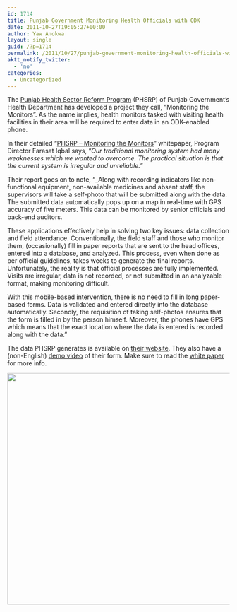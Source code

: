 ```yaml
---
id: 1714
title: Punjab Government Monitoring Health Officials with ODK
date: 2011-10-27T19:05:27+00:00
author: Yaw Anokwa
layout: single
guid: /?p=1714
permalink: /2011/10/27/punjab-government-monitoring-health-officials-with-odk/
aktt_notify_twitter:
  - 'no'
categories:
  - Uncategorized
---
```

The [Punjab Health Sector Reform Program](http://www.phsrp.punjab.gov.pk/) (PHSRP) of Punjab Government&#8217;s Health Department has developed a project they call, &#8220;Monitoring the Monitors&#8221;. As the name implies, health monitors tasked with visiting health facilities in their area will be required to enter data in an ODK-enabled phone.

In their detailed &#8220;[PHSRP &#8211; Monitoring the Monitors](http://www.punjabmodel.gov.pk/dashboard/downloads/PHSRP%20-%20Monitoring%20the%20Monitors.pdf)&#8221; whitepaper, Program Director Farasat Iqbal says, &#8220;_Our traditional monitoring system had many weaknesses which we wanted to overcome. The practical situation is that the current system is irregular and unreliable._&#8221;

Their report goes on to note, &#8220;_Along with recording indicators like non-functional equipment, non-available medicines and absent staff, the supervisors will take a self-photo that will be submitted along with the data. The submitted data automatically pops up on a map in real-time with GPS accuracy of five meters. This data can be monitored by senior officials and back-end auditors. </p> 

These applications effectively help in solving two key issues: data collection and field attendance. Conventionally, the field staff and those who monitor them, (occasionally) fill in paper reports that are sent to the head offices, entered into a database, and analyzed. This process, even when done as per official guidelines, takes weeks to generate the final reports. Unfortunately, the reality is that official processes are fully implemented. Visits are irregular, data is not recorded, or not submitted in an analyzable format, making monitoring difficult.

With this mobile-based intervention, there is no need to fill in long paper-based forms. Data is validated and entered directly into the database automatically. Secondly, the requisition of taking self-photos ensures that the form is filled in by the person himself. Moreover, the phones have GPS which means that the exact location where the data is entered is recorded along with the data.</em>&#8221;

The data PHSRP generates is available on [their website](http://www.punjabmodel.gov.pk/dashboard/androidMap). They also have a (non-English) [demo video](http://youtu.be/Fd6Ilr89ii4) of their form. Make sure to read the [white paper](http://www.punjabmodel.gov.pk/dashboard/downloads/PHSRP%20-%20Monitoring%20the%20Monitors.pdf) for more info.

<img width="524" src="/assets/wp-content/uploads/2011/10/phsrp.png" />